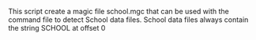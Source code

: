 This script create a magic file school.mgc that can be used with the command file to detect School data files. School data files always contain the string SCHOOL at offset 0
